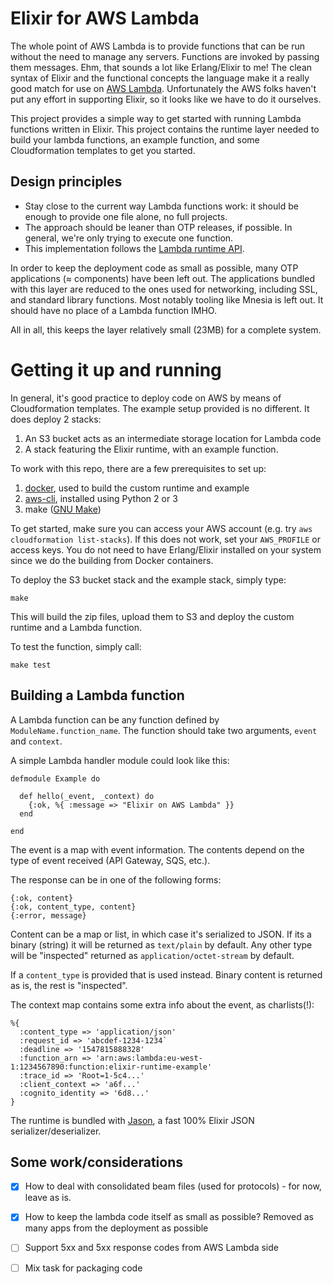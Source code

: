 # Elixir for AWS Lambda

The whole point of AWS Lambda is to provide functions that can be run without
the need to manage any servers. Functions are invoked by passing them messages.
Ehm, that sounds a lot like Erlang/Elixir to me! The clean syntax of Elixir and
the functional concepts the language  make it a really good match for use on
[AWS Lambda](https://aws.amazon.com/lambda/). Unfortunately the AWS folks
haven't put any effort in supporting Elixir, so it looks like we have to do it
ourselves.

This project provides a simple way to get started with running Lambda functions
written in Elixir. This project contains the runtime layer needed to build your
lambda functions, an example function, and some Cloudformation templates to get
you started.

## Design principles

- Stay close to the current way Lambda functions work: it should be enough to
  provide one file alone, no full projects.
- The approach should be leaner than OTP releases, if possible. In general,
  we're only trying to execute one function.
- This implementation follows the [Lambda runtime
  API](https://docs.aws.amazon.com/lambda/latest/dg/runtimes-api.html).

In order to keep the deployment code as small as possible, many OTP
applications (≈ components) have been left out. The applications bundled with
this layer are reduced to the ones used for networking, including SSL, and
standard library functions. Most notably tooling like Mnesia is left out. It
should have no place of a Lambda function IMHO.

All in all, this keeps the layer relatively small (23MB) for a complete system.


# Getting it up and running

In general, it's good practice to deploy code on AWS by means of Cloudformation
templates. The example setup provided is no different. It does deploy 2 stacks:

 1. An S3 bucket acts as an intermediate storage location for Lambda code
 2. A stack featuring the Elixir runtime, with an example function.

To work with this repo, there are a few prerequisites to set up:

 1. [docker](https://www.docker.com), used to build the custom runtime and example
 2. [aws-cli](https://aws.amazon.com/cli/), installed using Python 2 or 3
 3. make ([GNU Make](https://www.gnu.org/software/make/))

To get started, make sure you can access your AWS account (e.g. try `aws
cloudformation list-stacks`). If this does not work, set your `AWS_PROFILE` or
access keys. You do not need to have Erlang/Elixir installed on your system since
we do the building from Docker containers.

To deploy the S3 bucket stack and the example stack, simply type:

    make

This will build the zip files, upload them to S3 and deploy the custom runtime
and a Lambda function.

To test the function, simply call:

    make test

## Building a Lambda function

A Lambda function can be any function defined by `ModuleName.function_name`. The
function should take two arguments, `event` and `context`.

A simple Lambda handler module could look like this:

    defmodule Example do

      def hello(_event, _context) do
        {:ok, %{ :message => "Elixir on AWS Lambda" }}
      end

    end

The event is a map with event information. The contents depend on the type of event
received (API Gateway, SQS, etc.).

The response can be in one of the following forms:

    {:ok, content}
    {:ok, content_type, content}
    {:error, message}

Content can be a map or list, in which case it's serialized to JSON. If its a binary (string)
it will be returned as `text/plain` by default. Any other type will be "inspected" returned
as `application/octet-stream` by default.

If a `content_type` is provided that is used instead. Binary content is returned as is, the
rest is "inspected".

The context map contains some extra info about the event, as charlists(!):

    %{
      :content_type => 'application/json'
      :request_id => 'abcdef-1234-1234`
      :deadline => '1547815888328'
      :function_arn => 'arn:aws:lambda:eu-west-1:1234567890:function:elixir-runtime-example'
      :trace_id => 'Root=1-5c4...'
      :client_context => 'a6f...'
      :cognito_identity => '6d8...'
    }

The runtime is bundled with [Jason](https://hex.pm/packages/jason), a fast 100% Elixir JSON
serializer/deserializer.

## Some work/considerations

- [X] How to deal with consolidated beam files (used for protocols) - for now,
  leave as is.
- [X] How to keep the lambda code itself as small as possible? Removed as many
  apps from the deployment as possible
- [ ] Support 5xx and 5xx response codes from AWS Lambda side
- [ ] Mix task for packaging code

